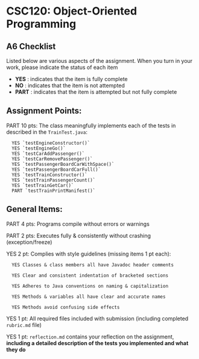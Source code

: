# CSC120: Object-Oriented Programming
## A6 Checklist

Listed below are various aspects of the assignment.  When you turn in your work, please indicate the status of each item

- **YES** : indicates that the item is fully complete
- **NO** : indicates that the item is not attempted
- **PART** : indicates that the item is attempted but not fully complete


## Assignment Points:

PART 10 pts: The class meaningfully implements each of the tests in described in the `TrainTest.java`:

      YES `testEngineConstructor()`
      YES `testEngineGo()`
      YES `testCarAddPassenger()`
      YES `testCarRemovePassenger()`
      YES `testPassengerBoardCarWithSpace()`
      YES `testPassengerBoardCarFull()`
      YES `testTrainConstructor()`
      YES `testTrainPassengerCount()`
      YES `testTrainGetCar()`
      PART `testTrainPrintManifest()`

## General Items:

PART 4 pts: Programs compile without errors or warnings

PART 2 pts: Executes fully & consistently without crashing (exception/freeze)

YES 2 pt: Complies with style guidelines (missing items 1 pt each):

      YES Classes & class members all have Javadoc header comments

      YES Clear and consistent indentation of bracketed sections

      YES Adheres to Java conventions on naming & capitalization

      YES Methods & variables all have clear and accurate names

      YES Methods avoid confusing side effects

YES 1 pt: All required files included with submission (including completed `rubric.md` file)

YES 1 pt: `reflection.md` contains your reflection on the assignment, **including a detailed description of the tests you implemented and what they do**
